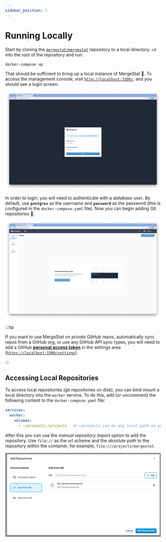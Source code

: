 ```yaml
---
sidebar_position: 1
---
```


# Running Locally

Start by cloning the [`mergestat/mergestat`](https://github.com/mergestat/mergestat/) repository to a local directory.
`cd` into the root of the repository and run:

```
docker-compose up
```

That should be sufficient to bring up a local instance of MergeStat 🎉.
To access the management console, visit [`http://localhost:3300/`](http://localhost:3300/), and you should see a login screen:

![MergeStat login UI](login-screenshot.jpg)

In order to login, you will need to authenticate with a *database user*.
By default, use **`postgres`** as the username and **`password`** as the password (this is configured in the `docker-compose.yaml` file).
Now you can begin adding Git repositories 🎉.

![MergeStat starting page](starting-page.jpg)

:::tip

If you want to use MergeStat on *private* GitHub repos, automatically sync repos from a GitHub org, or use any GitHub API sync types, you will need to add a GitHub [**personal access token**](https://docs.github.com/en/authentication/keeping-your-account-and-data-secure/creating-a-personal-access-token) in the settings area ([`https://localhost:3300/settings`](https://localhost:3300/settings)).

:::

## Accessing Local Repositories

To access local repositories (git repositories on disk), you can bind mount a local directory into the `worker` service.
To do this, add (or uncomment) the following content to the  `docker-compose.yaml` file:

```yaml
services:
  worker:
    volumes:
      - ~/projects:/projects   # ~/projects can be any local path on your host, which MergeStat will now be able to access repositories from
```

After this you can use the _manual repository import_ option to add the repository.
Use `file://` as the url scheme and the _absolute path_ to the repository within the container, for example, `file:///projects/mergestat`.

![Add local repository manually](local-file-path.png)
